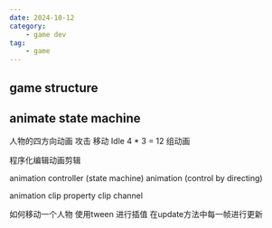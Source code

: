 ```yaml
---
date: 2024-10-12
category:
    - game dev
tag:
    - game
---
```


## game structure




## animate state machine


人物的四方向动画 
攻击 移动 Idle
4 * 3 = 12 组动画

程序化编辑动画剪辑

animation controller  (state machine)
animation (control by directing)

animation clip
property
clip channel


如何移动一个人物
使用tween 进行插值
在update方法中每一帧进行更新

